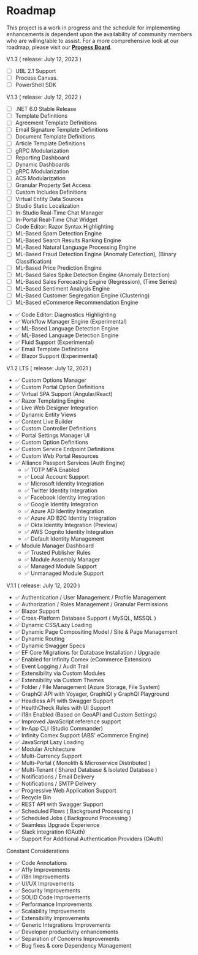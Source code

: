 # Roadmap
This project is a work in progress and the schedule for implementing enhancements is dependent upon the availability of community members who are willing/able to assist. For a more comprehensive look at our roadmap, please visit our **[Progess Board](https://dev.azure.com/fenixalliance/ABS.Docs/_workitems/recentlyupdated)**.

V.1.3 ( release: July 12, 2023 )
- [ ] UBL 2.1 Support
- [ ] Process Canvas.
- [ ] PowerShell SDK 

V.1.3 ( release: July 12, 2022 )
- [ ] .NET 6.0 Stable Release
- [ ] Template Definitions
- [ ] Agreement Template Definitions
- [ ] Email Signature Template Definitions
- [ ] Document Template Definitions
- [ ] Article Template Definitions
- [ ] gRPC Modularization
- [ ] Reporting Dashboard
- [ ] Dynamic Dashboards
- [ ] gRPC Modularization
- [ ] ACS Modularization
- [ ] Granular Property Set Access
- [ ] Custom Includes Definitions
- [ ] Virtual Entity Data Sources
- [ ] Studio Static Localization
- [ ] In-Studio Real-Time Chat Manager
- [ ] In-Portal Real-Time Chat Widget
- [ ] Code Editor: Razor Syntax Highlighting 
- [ ] ML-Based Spam Detection Engine
- [ ] ML-Based Search Results Ranking Engine
- [ ] ML-Based Natural Language Processing Engine
- [ ] ML-Based Fraud Detection Engine (Anomaly Detection), (Binary Classification)
- [ ] ML-Based Price Prediction Engine
- [ ] ML-Based Sales Spike Detection Engine (Anomaly Detection)
- [ ] ML-Based Sales Forecasting Engine (Regression), (Time Series)
- [ ] ML-Based Sentiment Analysis Engine
- [ ] ML-Based Customer Segregation Engine (Clustering)
- [ ] ML-Based eCommerce Recommendation Engine
- ✅ Code Editor: Diagnostics Highlighting
- ✅ Workflow Manager Engine (Experimental)
- ✅ ML-Based Language Detection Engine
- ✅ ML-Based Language Detection Engine
- ✅ Fluid Support (Experimental)
- ✅ Email Template Definitions
- ✅ Blazor Support (Experimental)

V.1.2 LTS ( release: July 12, 2021 )

- ✅ Custom Options Manager
- ✅ Custom Portal Option Definitions
- ✅ Virtual SPA Support (Angular/React)
- ✅ Razor Templating Engine
- ✅ Live Web Designer Integration
- ✅ Dynamic Entity Views
- ✅ Content Live Builder
- ✅ Custom Controller Definitions
- ✅ Portal Settings Manager UI
- ✅ Custom Option Definitions
- ✅ Custom Service Endpoint Definitions
- ✅ Custom Web Portal Resources
- ✅ Alliance Passport Services (Auth Engine)
    - ✅ TOTP MFA Enabled
    - ✅ Local Account Support
    - ✅ Microsoft Identity Integration
    - ✅ Twitter Identity Integration
    - ✅ Facebook Identity Integration
    - ✅ Google Identity Integration
    - ✅ Azure AD Identity Integration
    - ✅ Azure AD B2C Identity Integration
    - ✅ Okta Identity Integration (Preview)
    - ✅ AWS Cognito Identity Integration 
    - ✅ Default Identity Management
- ✅ Module Manager Dashboard
    - ✅ Trusted Publisher Rules
    - ✅ Module Assembly Manager
    - ✅ Managed Module Support
    - ✅ Unmanaged Module Support

V.1.1 ( release: July 12, 2020 )
- ✅ Authentication / User Management / Profile Management
- ✅ Authorization / Roles Management / Granular Permissions
- ✅ Blazor Support
- ✅ Cross-Platform Database Support ( MySQL, MSSQL )
- ✅ Dynamic CSS/Lazy Loading
- ✅ Dynamic Page Compositing Model / Site & Page Management
- ✅ Dynamic Routing
- ✅ Dynamic Swagger Specs
- ✅ EF Core Migrations for Database Installation / Upgrade
- ✅ Enabled for Infinity Comex (eCommerce Extension)
- ✅ Event Logging / Audit Trail
- ✅ Extensibility via Custom Modules
- ✅ Extensibility via Custom Themes
- ✅ Folder / File Management (Azure Storage, File System)
- ✅ GraphQl API with Voyager, GraphiQl y GraphQl Playground
- ✅ Headless API with Swagger Support
- ✅ HealthCheck Rules with UI Support
- ✅ i18n Enabled (Based on GeoAPI and Custom Settings)
- ✅ Improved JavaScript reference support
- ✅ In-App CLI (Studio Commander)
- ✅ Infinity Comex Support (ABS' eCommerce Engine)
- ✅ JavaScript Lazy Loading
- ✅ Modular Architecture
- ✅ Multi-Currency Support
- ✅ Multi-Portal ( Monolith & Microservice Distributed )
- ✅ Multi-Tenant ( Shared Database & Isolated Database )
- ✅ Notifications / Email Delivery
- ✅ Notifications / SMTP Delivery
- ✅ Progressive Web Application Support
- ✅ Recycle Bin
- ✅ REST API with Swagger Support
- ✅ Scheduled Flows ( Background Processing )
- ✅ Scheduled Jobs ( Background Processing )
- ✅ Seamless Upgrade Experience
- ✅ Slack integration (OAuth)
- ✅ Support For Additional Authentication Providers (OAuth)

Constant Considerations

- ✅ Code Annotations
- ✅ A11y Improvements
- ✅ i18n Improvements
- ✅ UI/UX Improvements 
- ✅ Security Improvements
- ✅ SOLID Code Improvements
- ✅ Performance Improvements 
- ✅ Scalability Improvements 
- ✅ Extensibility Improvements 
- ✅ Generic Integrations Improvements
- ✅ Developer productivity enhancements
- ✅ Separation of Concerns Improvements 
- ✅ Bug fixes & core Dependency Management
